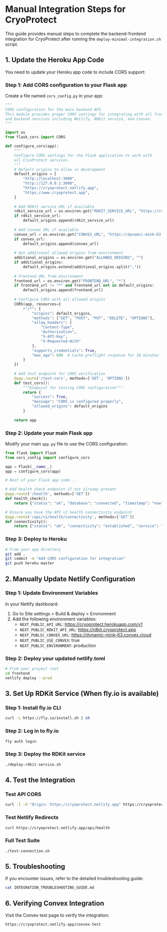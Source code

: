 # Manual Integration Steps for CryoProtect

This guide provides manual steps to complete the backend-frontend integration for CryoProtect after running the `deploy-minimal-integration.sh` script.

## 1. Update the Heroku App Code

You need to update your Heroku app code to include CORS support:

### Step 1: Add CORS configuration to your Flask app

Create a file named `cors_config.py` in your app:

```python
"""
CORS configuration for the main backend API.
This module provides proper CORS settings for integrating with all frontend
and backend services including Netlify, RDKit service, and Convex.
"""

import os
from flask_cors import CORS

def configure_cors(app):
    """
    Configure CORS settings for the Flask application to work with 
    all CryoProtect services.
    """
    # Default origins to allow in development
    default_origins = [
        "http://localhost:3000",                 
        "http://127.0.0.1:3000",                 
        "https://cryoprotect.netlify.app",       
        "https://www.cryoprotect.app",           
    ]
    
    # Add RDKit service URL if available
    rdkit_service_url = os.environ.get("RDKIT_SERVICE_URL", "https://rdkit.cryoprotect.app")
    if rdkit_service_url:
        default_origins.append(rdkit_service_url)
    
    # Add Convex URL if available
    convex_url = os.environ.get("CONVEX_URL", "https://dynamic-mink-63.convex.cloud")
    if convex_url:
        default_origins.append(convex_url)
        
    # Get additional allowed origins from environment
    additional_origins = os.environ.get("ALLOWED_ORIGINS", "")
    if additional_origins:
        default_origins.extend(additional_origins.split(","))
    
    # Frontend URL from environment
    frontend_url = os.environ.get("FRONTEND_URL", "*")
    if frontend_url != "*" and frontend_url not in default_origins:
        default_origins.append(frontend_url)
    
    # Configure CORS with all allowed origins
    CORS(app, resources={
        r"/*": {
            "origins": default_origins,
            "methods": ["GET", "POST", "PUT", "DELETE", "OPTIONS"],
            "allow_headers": [
                "Content-Type", 
                "Authorization", 
                "X-API-Key", 
                "X-Requested-With"
            ],
            "supports_credentials": True,
            "max_age": 600  # Cache preflight response for 10 minutes
        }
    })
    
    # Add test endpoint for CORS verification
    @app.route('/test-cors', methods=['GET', 'OPTIONS'])
    def test_cors():
        """Endpoint for testing CORS configuration"""
        return {
            "success": True,
            "message": "CORS is configured properly",
            "allowed_origins": default_origins
        }
    
    return app
```

### Step 2: Update your main Flask app

Modify your main `app.py` file to use the CORS configuration:

```python
from flask import Flask
from cors_config import configure_cors

app = Flask(__name__)
app = configure_cors(app)

# Rest of your Flask app code...

# Add health check endpoint if not already present
@app.route('/health', methods=['GET'])
def health_check():
    return {"status": "ok", "database": "connected", "timestamp": "now"}

# Ensure you have the API v1 health connectivity endpoint
@app.route('/api/v1/health/connectivity', methods=['GET'])
def connectivity():
    return {"status": "ok", "connectivity": "established", "service": "main-api"}
```

### Step 3: Deploy to Heroku

```bash
# From your app directory
git add .
git commit -m "Add CORS configuration for integration"
git push heroku master
```

## 2. Manually Update Netlify Configuration 

### Step 1: Update Environment Variables

In your Netlify dashboard:

1. Go to Site settings > Build & deploy > Environment
2. Add the following environment variables:
   - `NEXT_PUBLIC_API_URL`: https://cryoprotect.herokuapp.com/v1
   - `NEXT_PUBLIC_RDKIT_API_URL`: https://rdkit.cryoprotect.app
   - `NEXT_PUBLIC_CONVEX_URL`: https://dynamic-mink-63.convex.cloud
   - `NEXT_PUBLIC_USE_CONVEX`: true
   - `NEXT_PUBLIC_ENVIRONMENT`: production
   
### Step 2: Deploy your updated netlify.toml

```bash
# From your project root
cd frontend
netlify deploy --prod
```

## 3. Set Up RDKit Service (When fly.io is available)

### Step 1: Install fly.io CLI

```bash
curl -L https://fly.io/install.sh | sh
```

### Step 2: Log in to fly.io

```bash
fly auth login
```

### Step 3: Deploy the RDKit service

```bash
./deploy-rdkit-service.sh
```

## 4. Test the Integration

### Test API CORS

```bash
curl -I -H "Origin: https://cryoprotect.netlify.app" https://cryoprotect.herokuapp.com/test-cors
```

### Test Netlify Redirects

```bash
curl https://cryoprotect.netlify.app/api/health
```

### Full Test Suite

```bash
./test-connection.sh
```

## 5. Troubleshooting

If you encounter issues, refer to the detailed troubleshooting guide:

```bash
cat INTEGRATION_TROUBLESHOOTING_GUIDE.md
```

## 6. Verifying Convex Integration

Visit the Convex test page to verify the integration:

```
https://cryoprotect.netlify.app/convex-test
```